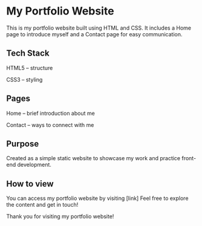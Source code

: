 # My Portfolio Website

This is my portfolio website built using HTML and CSS.
It includes a Home page to introduce myself and a Contact page for easy communication.

## Tech Stack

HTML5 – structure

CSS3 – styling

## Pages

Home – brief introduction about me

Contact – ways to connect with me

## Purpose

Created as a simple static website to showcase my work and practice front-end development.

## How to view

You can access my portfolio website by visiting [link] Feel free to explore the content and get in touch!

Thank you for visiting my portfolio website!
